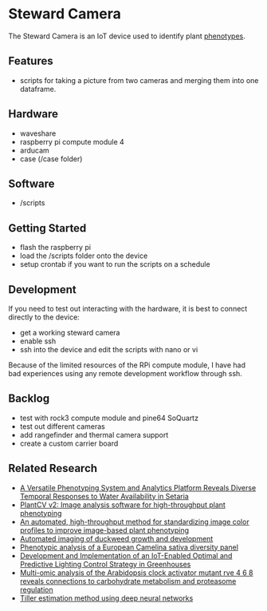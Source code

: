 # Steward Camera

The Steward Camera is an IoT device used to identify plant [phenotypes](https://en.wikipedia.org/wiki/Phenotype). 


## Features

- scripts for taking a picture from two cameras and merging them into one dataframe. 

## Hardware

- waveshare
- raspberry pi compute module 4
- arducam 
- case (/case folder)

## Software

- /scripts

## Getting Started

- flash the raspberry pi
- load the /scripts folder onto the device
- setup crontab if you want to run the scripts on a schedule

## Development


If you need to test out interacting with the hardware, it is best to connect directly to the device:
- get a working steward camera
- enable ssh
- ssh into the device and edit the scripts with nano or vi

Because of the limited resources of the RPi compute module, I have had bad experiences using any remote development workflow through ssh. 


## Backlog

- test with rock3 compute module and pine64 SoQuartz
- test out different cameras
- add rangefinder and thermal camera support
- create a custom carrier board

## Related Research

- [A Versatile Phenotyping System and Analytics Platform Reveals Diverse Temporal Responses to Water Availability in Setaria](https://www.cell.com/molecular-plant/fulltext/S1674-2052(15)00268-3?_returnURL=https%3A%2F%2Flinkinghub.elsevier.com%2Fretrieve%2Fpii%2FS1674205215002683%3Fshowall%3Dtrue)
- [PlantCV v2: Image analysis software for high-throughput plant phenotyping](https://peerj.com/articles/4088/#)
- [An automated, high-throughput method for standardizing image color profiles to improve image-based plant phenotyping](https://peerj.com/articles/5727/)
- [Automated imaging of duckweed growth and development](https://www.biorxiv.org/content/10.1101/2021.07.21.453240v1)
- [Phenotypic analysis of a European Camelina sativa diversity panel](https://www.essoar.org/doi/10.1002/essoar.10508336.2)
- [Development and Implementation of an IoT-Enabled Optimal and Predictive Lighting Control Strategy in Greenhouses](https://www.mdpi.com/2223-7747/10/12/2652)
- [Multi-omic analysis of the Arabidopsis clock activator mutant rve 4 6 8 reveals connections to carbohydrate metabolism and proteasome regulation](https://www.biorxiv.org/content/10.1101/2021.10.25.465654v4)
- [Tiller estimation method using deep neural networks](https://www.researchsquare.com/article/rs-1552723/v1)